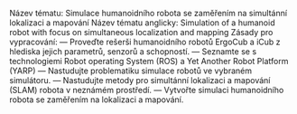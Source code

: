Název tématu: Simulace humanoidního robota se zaměřením na simultánní lokalizaci a mapování
Název tématu anglicky: Simulation of a humanoid robot with focus on simultaneous localization and mapping
Zásady pro vypracování:
  — Proveďte rešerši humanoidního robotů ErgoCub a iCub z hlediska jejich parametrů, senzorů a schopností. 
  — Seznamte se s technologiemi Robot operating System (ROS) a Yet Another Robot Platform (YARP)
  — Nastudujte problematiku simulace robotů ve vybraném simulátoru.
  — Nastudujte metody pro simultánní lokalizaci a mapování (SLAM) robota v neznámém prostředí. 
  — Vytvořte simulaci humanoidního robota se zaměřením na lokalizaci a mapování.
